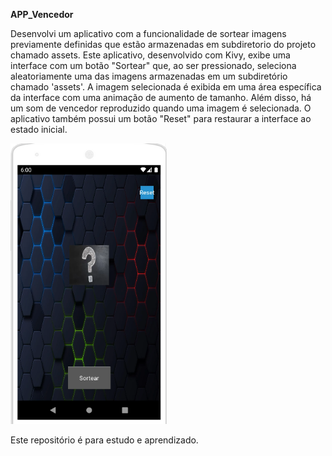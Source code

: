 
**APP_Vencedor**

Desenvolvi um aplicativo com a funcionalidade
de sortear imagens previamente definidas que 
estão armazenadas em subdiretorio do projeto chamado assets. 
Este aplicativo, desenvolvido com Kivy, exibe uma interface com um botão "Sortear" que, ao ser pressionado, seleciona aleatoriamente uma das imagens armazenadas em um subdiretório chamado 'assets'. A imagem selecionada é exibida em uma área específica da interface com uma animação de aumento de tamanho. Além disso, há um som de vencedor reproduzido quando uma imagem é selecionada. O aplicativo também possui um botão "Reset" para restaurar a interface ao estado inicial.

<img src="Image_App_Vencedor.png" alt="APP_Vencedor Image" width="250">

Este repositório é para estudo e aprendizado.
